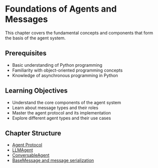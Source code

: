 # Foundations of Agents and Messages

This chapter covers the fundamental concepts and components that form the basis of the agent system.

## Prerequisites

- Basic understanding of Python programming
- Familiarity with object-oriented programming concepts
- Knowledge of asynchronous programming in Python

## Learning Objectives

- Understand the core components of the agent system
- Learn about message types and their roles
- Master the agent protocol and its implementation
- Explore different agent types and their use cases

## Chapter Structure

* [Agent Protocol](chapters/foundations-of-agents-and-messages/agent-protocol.html)
* [LLMAgent](chapters/foundations-of-agents-and-messages/llmagent.html)
* [ConversableAgent](chapters/foundations-of-agents-and-messages/conversableagent.html)
* [BaseMessage and message serialization](chapters/foundations-of-agents-and-messages/basemessage-and-message-serialization.html)
